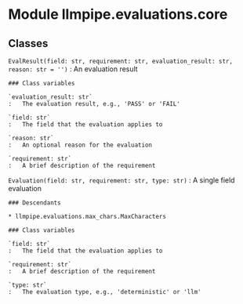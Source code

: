 Module llmpipe.evaluations.core
===============================

Classes
-------

`EvalResult(field: str, requirement: str, evaluation_result: str, reason: str = '')`
:   An evaluation result

    ### Class variables

    `evaluation_result: str`
    :   The evaluation result, e.g., 'PASS' or 'FAIL'

    `field: str`
    :   The field that the evaluation applies to

    `reason: str`
    :   An optional reason for the evaluation

    `requirement: str`
    :   A brief description of the requirement

`Evaluation(field: str, requirement: str, type: str)`
:   A single field evaluation

    ### Descendants

    * llmpipe.evaluations.max_chars.MaxCharacters

    ### Class variables

    `field: str`
    :   The field that the evaluation applies to

    `requirement: str`
    :   A brief description of the requirement

    `type: str`
    :   The evaluation type, e.g., 'deterministic' or 'llm'
